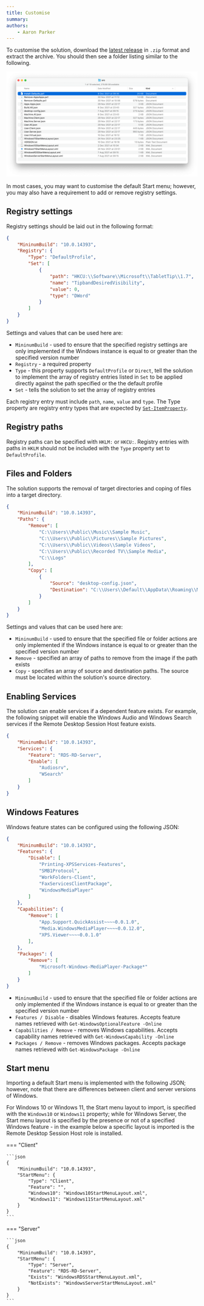 ```yaml
---
title: Customise
summary: 
authors:
    - Aaron Parker
---
```

To customise the solution, download the [latest release](https://github.com/aaronparker/image-customise/releases) in `.zip` format and extract the archive. You should then see a folder listing similar to the following.

![A folder listing of the Windows Custom Default files](assets/img/src.png)

In most cases, you may want to customise the default Start menu; however, you may also have a requirement to add or remove registry settings.

## Registry settings

Registry settings should be laid out in the following format:

```json
{
    "MininumBuild": "10.0.14393",
    "Registry": {
        "Type": "DefaultProfile",
        "Set": [
            {
                "path": "HKCU:\\Software\\Microsoft\\TabletTip\\1.7",
                "name": "TipbandDesiredVisibility",
                "value": 0,
                "type": "DWord"
            }
        ]
    }
}
```

Settings and values that can be used here are:

* `MininumBuild` - used to ensure that the specified registry settings are only implemented if the Windows instance is equal to or greater than the specified version number
* `Registry` - a required property
* `Type` - this property supports `DefaultProfile` or `Direct`, tell the solution to implement the array of registry entries listed in `Set` to be applied directly against the path specified or the the default profile
* `Set` - tells the solution to set the array of registry entries

Each registry entry must include `path`, `name`, `value` and `type`. The Type property are registry entry types that are expected by [`Set-ItemProperty`](https://docs.microsoft.com/en-us/powershell/scripting/samples/working-with-registry-entries).

## Registry paths

Registry paths can be specified with `HKLM:` or `HKCU:`. Registry entries with paths in `HKLM` should not be included with the `Type` property set to `DefaultProfile`.

## Files and Folders

The solution supports the removal of target directories and coping of files into a target directory.

```json
{
    "MininumBuild": "10.0.14393",
    "Paths": {
        "Remove": [
            "C:\\Users\\Public\\Music\\Sample Music",
            "C:\\Users\\Public\\Pictures\\Sample Pictures",
            "C:\\Users\\Public\\Videos\\Sample Videos",
            "C:\\Users\\Public\\Recorded TV\\Sample Media",
            "C:\\Logs"
        ],
        "Copy": [
            {
                "Source": "desktop-config.json",
                "Destination": "C:\\Users\\Default\\AppData\\Roaming\\Microsoft\\Teams"
            }
        ]
    }
}
```

Settings and values that can be used here are:

* `MininumBuild` - used to ensure that the specified file or folder actions are only implemented if the Windows instance is equal to or greater than the specified version number
* `Remove` - specified an array of paths to remove from the image if the path exists
* `Copy` - specifies an array of source and destination paths. The source must be located within the solution's source directory.

## Enabling Services

The solution can enable services if a dependent feature exists. For example, the following snippet will enable the Windows Audio and Windows Search services if the Remote Desktop Session Host feature exists.

```json
{
    "MininumBuild": "10.0.14393",
    "Services": {
        "Feature": "RDS-RD-Server",
        "Enable": [
            "Audiosrv",
            "WSearch"
        ]
    }
}
```

## Windows Features

Windows feature states can be configured using the following JSON:

```json
{
    "MininumBuild": "10.0.14393",
    "Features": {
        "Disable": [
            "Printing-XPSServices-Features",
            "SMB1Protocol",
            "WorkFolders-Client",
            "FaxServicesClientPackage",
            "WindowsMediaPlayer"
        ]
    },
    "Capabilities": {
        "Remove": [
            "App.Support.QuickAssist~~~~0.0.1.0",
            "Media.WindowsMediaPlayer~~~~0.0.12.0",
            "XPS.Viewer~~~~0.0.1.0"
        ],
    },
    "Packages": {
        "Remove": [
            "Microsoft-Windows-MediaPlayer-Package*"
        ]
    }
}
```

* `MininumBuild` - used to ensure that the specified file or folder actions are only implemented if the Windows instance is equal to or greater than the specified version number
* `Features / Disable` - disables Windows features. Accepts feature names retrieved with `Get-WindowsOptionalFeature -Online`
* `Capabilities / Remove` - removes Windows capabilities. Accepts capability names retrieved with `Get-WindowsCapability -Online`
* `Packages / Remove` - removes Windows packages. Accepts package names retrieved with `Get-WindowsPackage -Online`

## Start menu

Importing a default Start menu is implemented with the following JSON; however, note that there are differences between client and server versions of Windows.

For Windows 10 or Windows 11, the Start menu layout to import, is specified with the `Windows10` or `Windows11` property; while for Windows Server, the Start menu layout is specified by the presence or not of a specified Windows feature - in the example below a specific layout is imported is the Remote Desktop Session Host role is installed.

=== "Client"

    ```json
    {
        "MininumBuild": "10.0.14393",
        "StartMenu": {
            "Type": "Client",
            "Feature": "",
            "Windows10": "Windows10StartMenuLayout.xml",
            "Windows11": "Windows11StartMenuLayout.xml"
        }
    }
    ```

=== "Server"

    ```json
    {
        "MininumBuild": "10.0.14393",
        "StartMenu": {
            "Type": "Server",
            "Feature": "RDS-RD-Server",
            "Exists": "WindowsRDSStartMenuLayout.xml",
            "NotExists": "WindowsServerStartMenuLayout.xml"
        }
    }
    ```
